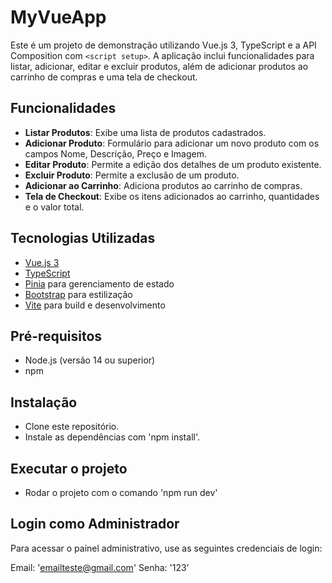 # MyVueApp

Este é um projeto de demonstração utilizando Vue.js 3, TypeScript e a API Composition com `<script setup>`. A aplicação inclui funcionalidades para listar, adicionar, editar e excluir produtos, além de adicionar produtos ao carrinho de compras e uma tela de checkout.

## Funcionalidades

- **Listar Produtos**: Exibe uma lista de produtos cadastrados.
- **Adicionar Produto**: Formulário para adicionar um novo produto com os campos Nome, Descrição, Preço e Imagem.
- **Editar Produto**: Permite a edição dos detalhes de um produto existente.
- **Excluir Produto**: Permite a exclusão de um produto.
- **Adicionar ao Carrinho**: Adiciona produtos ao carrinho de compras.
- **Tela de Checkout**: Exibe os itens adicionados ao carrinho, quantidades e o valor total.

## Tecnologias Utilizadas

- [Vue.js 3](https://v3.vuejs.org/)
- [TypeScript](https://www.typescriptlang.org/)
- [Pinia](https://pinia.vuejs.org/) para gerenciamento de estado
- [Bootstrap](https://getbootstrap.com/) para estilização
- [Vite](https://vitejs.dev/) para build e desenvolvimento

## Pré-requisitos

- Node.js (versão 14 ou superior)
- npm

## Instalação

- Clone este repositório.
- Instale as dependências com 'npm install'.

## Executar o projeto

- Rodar o projeto com o comando 'npm run dev'

## Login como Administrador

Para acessar o painel administrativo, use as seguintes credenciais de login:

Email: '<emailteste@gmail.com>'
Senha: '123'
